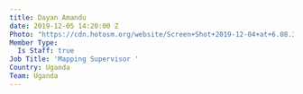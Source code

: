 ```yaml
---
title: Dayan Amandu
date: 2019-12-05 14:20:00 Z
Photo: "https://cdn.hotosm.org/website/Screen+Shot+2019-12-04+at+6.08.39+PM.png"
Member Type:
  Is Staff: true
Job Title: 'Mapping Supervisor '
Country: Uganda
Team: Uganda
---
```


